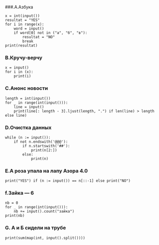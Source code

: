 ###.A.Азбука
```
x = int(input())
resultat = "YES"
for i in range(x):
    word = input()
    if word[0] not in ("а", "б", "в"):
        resultat = "NO"
        break
print(resultat)
```
### B.Кручу-верчу
```
x = input()
for i in (x):
    print(i)
```
### C.Анонс новости
```
length = int(input())
for _ in range(int(input())):
    line = input()
    print(line[: length - 3].ljust(length, ".") if len(line) > length else line)

```
### D.Очистка данных
```
while (n := input()):
    if not n.endswith('@@@'):
        if n.startswith('##'):
            print(n[2:])
        else:
            print(n)    
```
### E.А роза упала на лапу Азора 4.0
```
print("YES") if (n := input()) == n[::-1] else print("NO")

```
### f.Зайка — 6
```
nb = 0
for _ in range(int(input())):
    nb += input().count("зайка")
print(nb)
```
### G. А и Б сидели на трубе
```
print(sum(map(int, input().split())))
```


